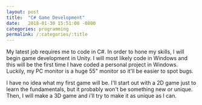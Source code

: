 ```yaml
---
layout: post
title:  "C# Game Development"
date:   2018-01-30 15:51:00 -0800
categories: programming
permalink: /:categories/:title
---
```

My latest job requires me to code in C#. In order to hone my skills, I will begin game development in Unity. I will most likely code in Windows and this will be the first time I have coded a personal project in Windows. Luckily, my PC monitor is a huge 55" monitor so it'll be easier to spot bugs.

I have no idea what my first game will be. I'll start out with a 2D game just to learn the fundamentals, but it probably won't be something new or unique. Then, I will make a 3D game and i'll try to make it as unique as I can.
